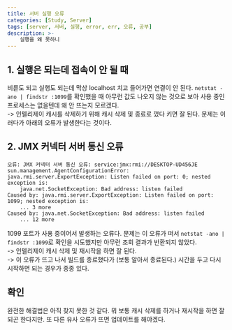 ```yaml
---
title: 서버 실행 오류
categories: [Study, Server]
tags: [server, 서버, 실행, error, err, 오류, 공부]
description: >-
    실행을 왜 못하니
---
```


## 1. 실행은 되는데 접속이 안 될 때

비륻도 되고 실행도 되는데 막상 localhost 치고 들어가면 연결이 안 된다. `netstat -ano | findstr :1099`를 확인했을 때 아무런 값도 나오지 않는 것으로 보아 사용 중인 프로세스는 없을텐데 왜 안 뜨는지 모르겠다.
<br/>
-> 인텔리제이 캐시를 삭제하기 위해 캐시 삭제 및 종료로 껐다 키면 잘 된다. 문제는 이러다가 아래의 오류가 발생한다는 것이다.


## 2. JMX 커넥터 서버 통신 오류

```log
오류: JMX 커넥터 서버 통신 오류: service:jmx:rmi://DESKTOP-UD456JE
sun.management.AgentConfigurationError: java.rmi.server.ExportException: Listen failed on port: 0; nested exception is: 
	java.net.SocketException: Bad address: listen failed
Caused by: java.rmi.server.ExportException: Listen failed on port: 1099; nested exception is: 
	... 3 more
Caused by: java.net.SocketException: Bad address: listen failed
	... 12 more
```

1099 포트가 사용 중이어서 발생하는 오류다. 문제는 이 오류가 떠서 `netstat -ano | findstr :1099`로 확인을 시도했지만 아무런 조회 결과가 반환되지 않았다.
<br/>
-> 인텔리제이 캐시 삭제 및 재시작을 하면 잘 된다.
<br/>
-> 이 오류가 뜨고 나서 빌드를 종료했다가 (보통 알아서 종료된다.) 시간을 두고 다시 시작하면 되는 경우가 종종 있다.


## 확인

완전한 해결법은 아직 찾지 못한 것 같다. 뭐 보통 캐시 삭제를 하거나 재시작을 하면 잘 되곤 한다지만. 또 다른 유사 오류가 뜨면 업데이트를 해야겠다.